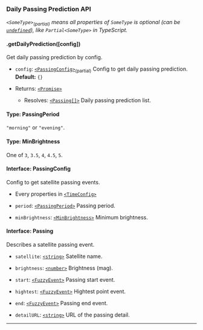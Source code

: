 ### Daily Passing Prediction API

_`<SomeType>`<sub>(partial)</sub> means all properties of `SomeType` is optional (can be [`undefined`][undefined]), like `Partial<SomeType>` in TypeScript._

#### .getDailyPrediction([config])

Get daily passing prediction by config.

- `config`: [`<PassingConfig>`<sub>(partial)</sub>](#passing-config) Config to get daily passing prediction. **Default:** `{}`

- Returns: [`<Promise>`][promise]

    - Resolves: [`<Passing[]>`](#passing) Daily passing prediction list.

#### <a id="passing-period"></a> Type: PassingPeriod

`"morning"` or `"evening"`.

#### <a id="min-brightness"></a> Type: MinBrightness

One of `3`, `3.5`, `4`, `4.5`, `5`.

#### <a id="passing-config"></a> Interface: PassingConfig

Config to get satellite passing events.

- Every properties in [`<TimeConfig>`](./interface#time-config)

- `period`: [`<PassingPeriod>`](#passing-period) Passing period.

- `minBrightness`: [`<MinBrightness>`](#min-brightness) Minimum brightness.

#### <a id="passing"> Interface: Passing

Describes a satellite passing event.

- `satellite`: [`<string>`][string] Satellite name.

- `brightness`: [`<number>`][number] Brightness (mag).

- `start`: [`<FuzzyEvent>`](./interface#fuzzy-event) Passing start event.

- `hightest`: [`<FuzzyEvent>`](./interface#fuzzy-event) Hightest point event.

- `end`: [`<FuzzyEvent>`](./interface#fuzzy-event) Passing end event.

- `detailURL`: [`<string>`][string] URL of the passing detail.

---

[boolean]: https://developer.mozilla.org/en-US/docs/Web/JavaScript/Data_structures#Boolean_type
[date]: https://developer.mozilla.org/en-US/docs/Web/JavaScript/Reference/Global_Objects/Date
[number]: https://developer.mozilla.org/en-US/docs/Web/JavaScript/Data_structures#Number_type
[promise]: https://developer.mozilla.org/en-US/docs/Web/JavaScript/Reference/Global_Objects/Promise
[string]: https://developer.mozilla.org/en-US/docs/Web/JavaScript/Data_structures#String_type
[undefined]: https://developer.mozilla.org/en-US/docs/Web/JavaScript/Reference/Global_Objects/undefined
